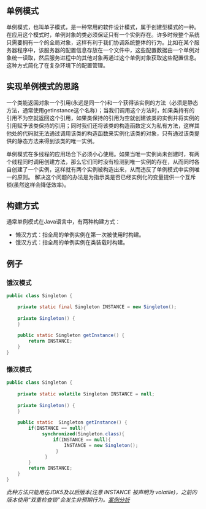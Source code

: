 ## 单例模式
单例模式，也叫单子模式，是一种常用的软件设计模式，属于创建型模式的一种。在应用这个模式时，单例对象的类必须保证只有一个实例存在。许多时候整个系统只需要拥有一个的全局对象，这样有利于我们协调系统整体的行为。比如在某个服务器程序中，该服务器的配置信息存放在一个文件中，这些配置数据由一个单例对象统一读取，然后服务进程中的其他对象再通过这个单例对象获取这些配置信息。这种方式简化了在复杂环境下的配置管理。

## 实现单例模式的思路
一个类能返回对象一个引用(永远是同一个)和一个获得该实例的方法（必须是静态方法，通常使用getInstance这个名称）；当我们调用这个方法时，如果类持有的引用不为空就返回这个引用，如果类保持的引用为空就创建该类的实例并将实例的引用赋予该类保持的引用；同时我们还将该类的构造函数定义为私有方法，这样其他处的代码就无法通过调用该类的构造函数来实例化该类的对象，只有通过该类提供的静态方法来得到该类的唯一实例。

单例模式在多线程的应用场合下必须小心使用。如果当唯一实例尚未创建时，有两个线程同时调用创建方法，那么它们同时没有检测到唯一实例的存在，从而同时各自创建了一个实例，这样就有两个实例被构造出来，从而违反了单例模式中实例唯一的原则。 解决这个问题的办法是为指示类是否已经实例化的变量提供一个互斥锁(虽然这样会降低效率)。

## 构建方式
通常单例模式在Java语言中，有两种构建方式：

+ 懒汉方式：指全局的单例实例在第一次被使用时构建。
+ 饿汉方式：指全局的单例实例在类装载时构建。

## 例子
### 饿汉模式
```java
public class Singleton {

    private static final Singleton INSTANCE = new Singleton();
  
    private Singleton() {
    }
 
    public static Singleton getInstance() {
        return INSTANCE;
    }
}
```
### 懒汉模式
```java
public class Singleton {
    
    private static volatile Singleton INSTANCE = null;
    
    private Singleton() {
    }
    
    public static  Singleton getInstance() {
        if(INSTANCE == null){
             synchronized(Singleton.class){
                 if(INSTANCE == null){ 
                     INSTANCE = new Singleton();
                  }
              } 
        }
        return INSTANCE;
    }
}
```
*此种方法只能用在JDK5及以后版本(注意 INSTANCE 被声明为 volatile)，之前的版本使用“双重检查锁”会发生非预期行为。[案例分析](http://www.cs.umd.edu/~pugh/java/memoryModel/DoubleCheckedLocking.html)*
